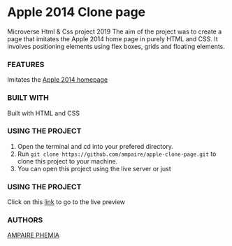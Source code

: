 # Apple 2014 Clone page
Microverse Html &amp; Css project 2019
The aim of the project was to create a page that imitates the Apple 2014 home page in purely HTML and CSS. It involves positioning elements using flex boxes, grids and floating elements.

### FEATURES
Imitates the [Apple 2014 homepage](http://archive.fo/UW4oR)


### BUILT WITH
Built with HTML and CSS


### USING THE PROJECT
1. Open the terminal and cd into your prefered directory.
1. Run ``git clone https://github.com/ampaire/apple-clone-page.git`` to clone this project to your machine.
2. You can open this project using the live server or just

### USING THE PROJECT
Click on this [link](https://raw.githack.com/ampaire/apple-clone-page/master/index.html)  to go to the live preview 

### AUTHORS
[AMPAIRE PHEMIA](https://github.com/ampaire)
